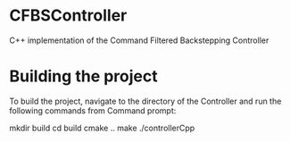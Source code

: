 # CFBSController
C++ implementation of the Command Filtered Backstepping Controller

# Building the project
To build the project, navigate to the directory of the Controller and run the following commands from Command prompt:

mkdir build
cd build
cmake ..
make
./controllerCpp
